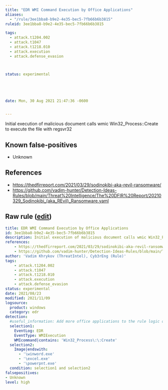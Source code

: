 ```yaml
---
title: "EDR WMI Command Execution by Office Applications"
aliases:
  - "/rule/3ee1bba8-b9e2-4e35-bec5-7fb66b6b3815"
ruleid: 3ee1bba8-b9e2-4e35-bec5-7fb66b6b3815

tags:
  - attack.t1204.002
  - attack.t1047
  - attack.t1218.010
  - attack.execution
  - attack.defense_evasion



status: experimental





date: Mon, 30 Aug 2021 21:47:36 -0600


---
```


Initial execution of malicious document calls wmic Win32_Process::Create to execute the file with regsvr32

<!--more-->


## Known false-positives

* Unknown



## References

* https://thedfirreport.com/2021/03/29/sodinokibi-aka-revil-ransomware/
* https://github.com/vadim-hunter/Detection-Ideas-Rules/blob/main/Threat%20Intelligence/The%20DFIR%20Report/20210329_Sodinokibi_(aka_REvil)_Ransomware.yaml


## Raw rule ([edit](https://github.com/SigmaHQ/sigma/edit/master/rules/application/edr/windows/edr_command_execution_by_office_applications.yml))
```yaml
title: EDR WMI Command Execution by Office Applications
id: 3ee1bba8-b9e2-4e35-bec5-7fb66b6b3815
description: Initial execution of malicious document calls wmic Win32_Process::Create to execute the file with regsvr32
references:
    - https://thedfirreport.com/2021/03/29/sodinokibi-aka-revil-ransomware/
    - https://github.com/vadim-hunter/Detection-Ideas-Rules/blob/main/Threat%20Intelligence/The%20DFIR%20Report/20210329_Sodinokibi_(aka_REvil)_Ransomware.yaml
author: 'Vadim Khrykov (ThreatIntel), Cyb3rEng (Rule)'
tags:
    - attack.t1204.002
    - attack.t1047
    - attack.t1218.010
    - attack.execution
    - attack.defense_evasion
status: experimental
date: 2021/08/23
modified: 2021/11/09
logsource:
  product: windows
  category: edr
detection:
  #useful_information: Add more office applications to the rule logic of choice
  selection1:
    EventLog: EDR
    EventType: WMIExecution
    WMIcommand|contains: 'Win32_Process\:\:Create'
  selection2:
    Image|endswith:
      - '\winword.exe'
      - '\excel.exe'
      - '\powerpnt.exe'
  condition: selection1 and selection2
falsepositives:
- Unknown
level: high

```
